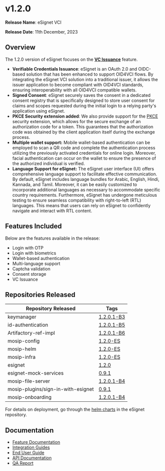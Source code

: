 # v1.2.0

**Release Name**: eSignet VCI

**Release Date**: 11th December, 2023

## Overview

The 1.2.0 version of eSignet focuses on the [**VC Issuance**](../../integration/vc-issuance.md) feature.

* **Verifiable Credentials Issuance**: eSignet is an OAuth 2.0 and OIDC-based solution that has been enhanced to support OID4VCI flows. By integrating the eSignet VCI solution into a traditional issuer, it allows the issuer application to become compliant with OID4VCI standards, ensuring interoperability with all OID4VCI compatible wallets.
* **Signed Consent**: eSignet securely saves the consent in a dedicated consent registry that is specifically designed to store user consent for claims and scopes requested during the initial login to a relying party's application using eSignet.
* **PKCE Security extension added**: We also provide support for the [PKCE](https://www.rfc-editor.org/rfc/rfc7636) security extension, which allows for the secure exchange of an authorization code for a token. This guarantees that the authorization code was obtained by the client application itself during the exchange process.
* **Multiple wallet support:** Mobile wallet-based authentication can be employed to scan a QR code and complete the authentication process utilizing the previously activated credentials for online login. Moreover, facial authentication can occur on the wallet to ensure the presence of the authorized individual is verified.
* **Language Support for eSignet:** The eSignet user interface (UI) offers comprehensive language support to facilitate effective communication. By default, eSignet includes language bundles for Arabic, English, Hindi, Kannada, and Tamil. Moreover, it can be easily customized to incorporate additional languages as necessary to accommodate specific country requirements. Furthermore, eSignet has undergone meticulous testing to ensure seamless compatibility with right-to-left (RTL) languages. This means that users can rely on eSignet to confidently navigate and interact with RTL content.

## Features Included

Below are the features available in the release:

* Login with OTP
* Login with biometrics
* Wallet-based authentication
* Multi-language support
* Captcha validation
* Consent storage
* VC Issuance

## Repositories Released

| Repository Released                | Tags                                                                         |
| ---------------------------------- | ---------------------------------------------------------------------------- |
| keymanager                         | [1.2.0.1-B3](https://github.com/mosip/keymanager/tree/v1.2.0.1-B3)           |
| id-authentication                  | [1.2.0.1-B5](https://github.com/mosip/id-authentication/tree/v1.2.0.1-B5)    |
| Artifactory-ref-impl               | [1.2.0.1-B6](https://github.com/mosip/artifactory-ref-impl/tree/v1.2.0.1-B6) |
| mosip-config                       | [1.2.0-ES](https://github.com/mosip/mosip-config/tree/v1.2.0-ES)             |
| mosip-helm                         | [1.2.0-ES](https://github.com/mosip/mosip-helm/tree/v1.2.0-ES)               |
| mosip-infra                        | [1.2.0-ES](https://github.com/mosip/mosip-infra/tree/v1.2.0-ES)              |
| esignet                            | [1.2.0](https://github.com/mosip/esignet/tree/v1.2.0)                        |
| esignet-mock-services              | [0.9.1](https://github.com/mosip/esignet-mock-services/tree/v0.9.1)          |
| mosip-file-server                  | [1.2.0.1-B4](https://github.com/mosip/mosip-file-server/tree/v1.2.0.1-B4)    |
| mosip-plugins/sign-in-with-esignet | [0.9.1](https://github.com/mosip/mosip-plugins/tree/v0.9.1)                  |
| mosip-onboarding                   | [1.2.0.1-B4](https://github.com/mosip/mosip-onboarding/tree/v1.2.0.1-B4)     |

For details on deployment, go through the [helm charts](https://github.com/mosip/esignet/tree/v1.1.0/helm) in the eSignet repository.

## Documentation

* [Feature Documentation](../../overview/features/)
* [Integration Guides](../../integration/)
* [End User Guide](../../end-user-guide/)
* [API Documentation](https://github.com/mosip/esignet/blob/v1.2.0/docs/idp-oidc-service-openapi.yaml)
* [QA Report](test-report/)
